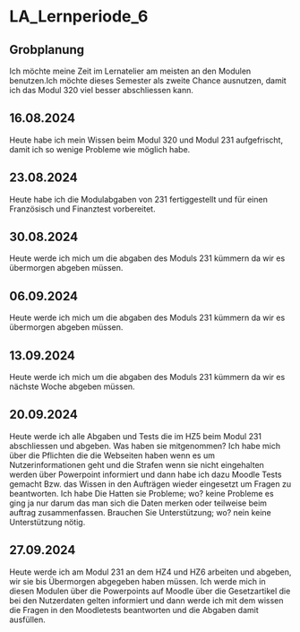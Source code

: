 # LA_Lernperiode_6

## Grobplanung

Ich möchte meine Zeit im Lernatelier am meisten an den Modulen benutzen.Ich möchte dieses Semester als zweite Chance ausnutzen, damit ich das Modul 320 viel besser abschliessen kann.

## 16.08.2024

Heute habe ich mein Wissen beim Modul 320 und Modul 231 aufgefrischt, damit ich so wenige Probleme wie möglich habe. 


## 23.08.2024

Heute habe ich die Modulabgaben von 231 fertiggestellt und für einen Französisch und Finanztest vorbereitet.

## 30.08.2024

Heute werde ich mich um die abgaben des Moduls 231 kümmern da wir es übermorgen abgeben müssen.

## 06.09.2024

Heute werde ich mich um die abgaben des Moduls 231 kümmern da wir es übermorgen abgeben müssen.

## 13.09.2024

Heute werde ich mich um die abgaben des Moduls 231 kümmern da wir es nächste Woche abgeben müssen.

## 20.09.2024

Heute werde ich alle Abgaben und Tests die im HZ5 beim Modul 231 abschliessen und abgeben.
Was haben sie mitgenommen? Ich habe mich über die Pflichten die die Webseiten haben wenn es um Nutzerinformationen geht und die Strafen wenn sie nicht eingehalten werden über Powerpoint informiert und dann habe ich dazu Moodle Tests gemacht Bzw. das Wissen in den Aufträgen wieder eingesetzt um Fragen zu beantworten.
Ich habe Die  Hatten sie Probleme; wo? keine Probleme es ging ja nur darum das man sich die Daten merken oder teilweise beim auftrag zusammenfassen. 
Brauchen Sie Unterstützung; wo? nein keine Unterstützung nötig.

## 27.09.2024
Heute werde ich am Modul 231 an dem HZ4 und HZ6 arbeiten und abgeben, wir sie bis Übermorgen abgegeben haben müssen. Ich werde mich in diesen Modulen über die Powerpoints auf Moodle über die Gesetzartikel die bei den Nutzerdaten gelten informiert und dann werde ich mit dem wissen die Fragen in den Moodletests beantworten und die Abgaben damit ausfüllen.
